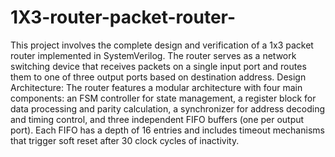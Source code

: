 # 1X3-router-packet-router-
This project involves the complete design and verification of a 1x3 packet router implemented in SystemVerilog. The router serves as a network switching device that receives packets on a single input port and routes them to one of three output ports based on destination address.
Design Architecture:
The router features a modular architecture with four main components: an FSM controller for state management, a register block for data processing and parity calculation, a synchronizer for address decoding and timing control, and three independent FIFO buffers (one per output port). Each FIFO has a depth of 16 entries and includes timeout mechanisms that trigger soft reset after 30 clock cycles of inactivity.

